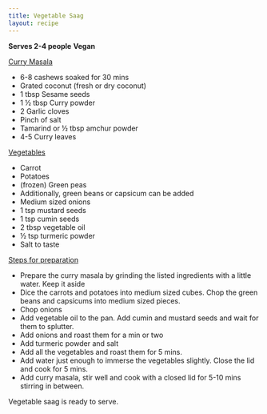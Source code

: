 ```yaml
---
title: Vegetable Saag
layout: recipe
---
```


**Serves 2-4 people**
**Vegan**

<span style="text-decoration:underline;">Curry Masala</span>

* 6-8 cashews soaked for 30 mins
* Grated coconut (fresh or dry coconut)
* 1 tbsp Sesame seeds
* 1 ½ tbsp Curry powder 
* 2 Garlic cloves
* Pinch of salt
* Tamarind or ½ tbsp amchur powder
* 4-5 Curry leaves 

<span style="text-decoration:underline;">Vegetables</span>

* Carrot
* Potatoes
* (frozen) Green peas
* Additionally, green beans or capsicum can be added
* Medium sized onions
* 1 tsp mustard seeds
* 1 tsp cumin seeds
* 2 tbsp vegetable oil 
* ½ tsp turmeric powder
* Salt to taste 

<span style="text-decoration:underline;">Steps for preparation</span>

* Prepare the curry masala by grinding the listed ingredients with a little water. Keep it aside
* Dice the carrots and potatoes into medium sized cubes. Chop the green beans and capsicums into medium sized pieces.
* Chop onions
* Add vegetable oil to the pan. Add cumin and mustard seeds and wait for them to splutter.
* Add onions and roast them for a min or two
* Add turmeric powder and salt
* Add all the vegetables and roast them for 5 mins.
* Add water just enough to immerse the vegetables slightly. Close the lid and cook for 5 mins.
* Add curry masala, stir well and cook with a closed lid for 5-10 mins stirring in between.

Vegetable saag is ready to serve.
